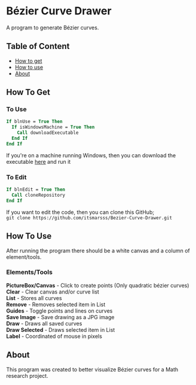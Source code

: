 # Bézier Curve Drawer
A program to generate Bézier curves.
## Table of Content
- [How to get](#how-to-get)
- [How to use](#how-to-use)
- [About](#about)
## How To Get
### To Use
```vb
If blnUse = True Then
  If isWindowsMachine = True Then
    Call downloadExecutable
  End If
End If
```
If you're on a machine running Windows, then you can download the executable [here](https://github.com/itsmarsss/Bezier-Curve-Drawer/blob/main/Quadratic%20Bezier%20Curve.exe) and run it
### To Edit
```vb
If blnEdit = True Then
  Call cloneRepository
End If
```
If you want to edit the code, then you can clone this GitHub;  
`git clone https://github.com/itsmarsss/Bezier-Curve-Drawer.git`
## How To Use
After running the program there should be a white canvas and a column of element/tools.
### Elements/Tools
**PictureBox/Canvas** - Click to create points (Only quadratic bézier curves)  
**Clear** - Clear canvas and/or curve list  
**List** - Stores all curves  
**Remove** - Removes selected item in List  
**Guides** - Toggle points and lines on curves  
**Save Image** - Save drawing as a JPG image  
**Draw** - Draws all saved curves  
**Draw Selected** - Draws selected item in List  
**Label** - Coordinated of mouse in pixels

## About
This program was created to better visualize Bézier curves for a Math research project.
